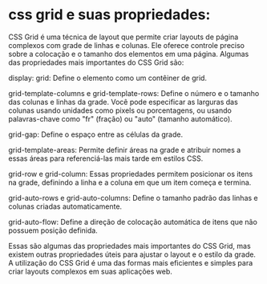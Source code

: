 # css grid e suas propriedades:

CSS Grid é uma técnica de layout que permite criar layouts de página complexos com grade de linhas e colunas. Ele oferece controle preciso sobre a colocação e o tamanho dos elementos em uma página. Algumas das propriedades mais importantes do CSS Grid são:

display: grid: Define o elemento como um contêiner de grid.

grid-template-columns e grid-template-rows: Define o número e o tamanho das colunas e linhas da grade. Você pode especificar as larguras das colunas usando unidades como pixels ou porcentagens, ou usando palavras-chave como "fr" (fração) ou "auto" (tamanho automático).

grid-gap: Define o espaço entre as células da grade.

grid-template-areas: Permite definir áreas na grade e atribuir nomes a essas áreas para referenciá-las mais tarde em estilos CSS.

grid-row e grid-column: Essas propriedades permitem posicionar os itens na grade, definindo a linha e a coluna em que um item começa e termina.

grid-auto-rows e grid-auto-columns: Define o tamanho padrão das linhas e colunas criadas automaticamente.

grid-auto-flow: Define a direção de colocação automática de itens que não possuem posição definida.

Essas são algumas das propriedades mais importantes do CSS Grid, mas existem outras propriedades úteis para ajustar o layout e o estilo da grade. A utilização do CSS Grid é uma das formas mais eficientes e simples para criar layouts complexos em suas aplicações web.



